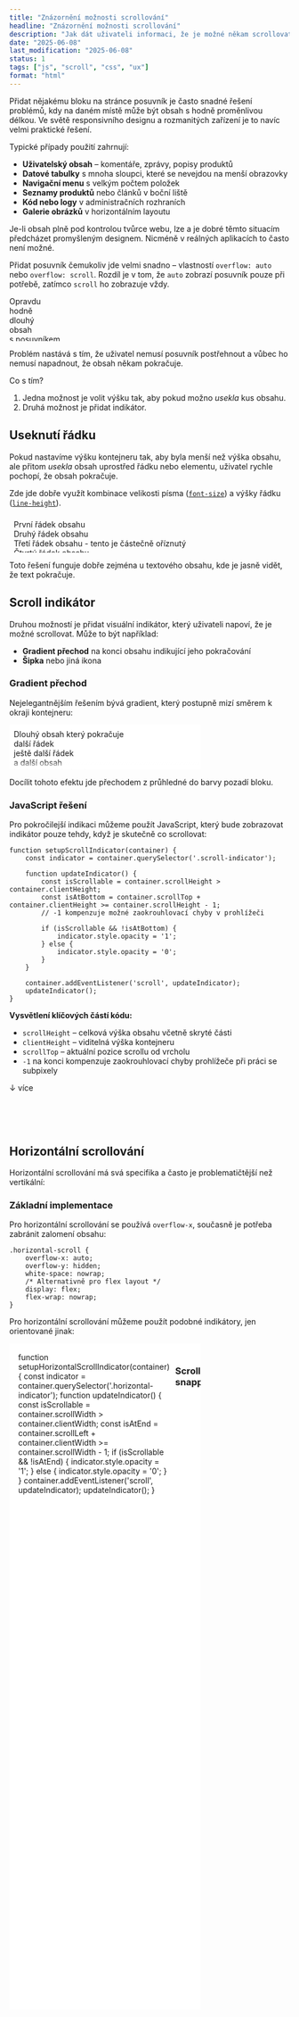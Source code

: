 ```yaml
---
title: "Znázornění možnosti scrollování"
headline: "Znázornění možnosti scrollování"
description: "Jak dát uživateli informaci, že je možné někam scrollovat."
date: "2025-06-08"
last_modification: "2025-06-08"
status: 1
tags: ["js", "scroll", "css", "ux"]
format: "html"
---
```


<p>Přidat nějakému bloku na stránce posuvník je často snadné řešení problémů, kdy na daném místě může být obsah s hodně proměnlivou délkou. Ve světě responsivního designu a rozmanitých zařízení je to navíc velmi praktické řešení.</p>

<p>Typické případy použití zahrnují:</p>

<ul>
<li><strong>Uživatelský obsah</strong> – komentáře, zprávy, popisy produktů</li>
<li><strong>Datové tabulky</strong> s mnoha sloupci, které se nevejdou na menší obrazovky</li>
<li><strong>Navigační menu</strong> s velkým počtem položek</li>
<li><strong>Seznamy produktů</strong> nebo článků v boční liště</li>
<li><strong>Kód nebo logy</strong> v administračních rozhraních</li>
<li><strong>Galerie obrázků</strong> v horizontálním layoutu</li>
</ul>

<p>Je-li obsah plně pod kontrolou tvůrce webu, lze a je dobré těmto situacím předcházet promyšleným designem. Nicméně v reálných aplikacích to často není možné.</p>

<p>Přidat posuvník čemukoliv jde velmi snadno – vlastností <code>overflow: auto</code> nebo <code>overflow: scroll</code>. Rozdíl je v tom, že <code>auto</code> zobrazí posuvník pouze při potřebě, zatímco <code>scroll</code> ho zobrazuje vždy.</p>


<div class="live">
<div style="overflow: auto; height: 5rem">
    Opravdu
    <br>
    hodně
    <br>
    dlouhý
    <br>
    obsah
    <br>
    s posuvníkem
</div>
</div>

<p>Problém nastává s tím, že uživatel nemusí posuvník postřehnout a vůbec ho nemusí napadnout, že obsah někam pokračuje.</p>

<p>Co s tím?</p>

<ol>
<li>Jedna možnost je volit výšku tak, aby pokud možno <em>usekla</em> kus obsahu.</li>
<li>Druhá možnost je přidat indikátor.</li>
</ol>

<h2 id="useknuti">Useknutí řádku</h2>

<p>Pokud nastavíme výšku kontejneru tak, aby byla menší než výška obsahu, ale přitom <em>usekla</em> obsah uprostřed řádku nebo elementu, uživatel rychle pochopí, že obsah pokračuje.</p>

<p>Zde jde dobře využít kombinace velikosti písma (<a href="/font#size"><code>font-size</code></a>) a výšky řádku (<a href="/font#line-height"><code>line-height</code></a>).</p>

<div class="live">
<div style="overflow: auto; height: 3.2rem; padding: 0.5rem">
    První řádek obsahu
    <br>
    Druhý řádek obsahu
    <br>
    Třetí řádek obsahu - tento je částečně oříznutý
    <br>
    Čtvrtý řádek obsahu
    <br>
    Pátý řádek obsahu
</div>
</div>

<p>Toto řešení funguje dobře zejména u textového obsahu, kde je jasně vidět, že text pokračuje.</p>

<h2 id="indikator">Scroll indikátor</h2>

<p>Druhou možností je přidat visuální indikátor, který uživateli napoví, že je možné scrollovat. Může to být například:</p>

<ul>
<li><strong>Gradient přechod</strong> na konci obsahu indikující jeho pokračování</li>
<li><strong>Šipka</strong> nebo jiná ikona</li>
</ul>

<h3 id="gradient">Gradient přechod</h3>

<p>Nejelegantnějším řešením bývá gradient, který postupně mizí směrem k okraji kontejneru:</p>

<div class="live">
<div style="position: relative; overflow: hidden; height: 5rem">
    <div style="overflow: auto; height: 100%; padding: 0.5rem; padding-right: 1rem; background: white">
        Dlouhý obsah který pokračuje
        <br>
        další řádek
        <br>
        ještě další řádek
        <br>
        a další obsah
        <br>
        hodně dlouhý obsah
        <br>
        ještě více obsahu
        <br>
        konec obsahu
    </div>
    <div style="position: absolute; bottom: 0; right: 0; width: 100%; height: 1rem; 
                background: linear-gradient(transparent, white); pointer-events: none"></div>
</div>
</div>

<p>Docílit tohoto efektu jde přechodem z průhledné do barvy pozadí bloku.</p>




<h3 id="js-reseni">JavaScript řešení</h3>

<p>Pro pokročilejší indikaci můžeme použít JavaScript, který bude zobrazovat indikátor pouze tehdy, když je skutečně co scrollovat:</p>


<pre><code class="language-javascript">function setupScrollIndicator(container) {
    const indicator = container.querySelector('.scroll-indicator');
    
    function updateIndicator() {
        const isScrollable = container.scrollHeight > container.clientHeight;
        const isAtBottom = container.scrollTop + container.clientHeight >= container.scrollHeight - 1;
        // -1 kompenzuje možné zaokrouhlovací chyby v prohlížeči
        
        if (isScrollable && !isAtBottom) {
            indicator.style.opacity = '1';
        } else {
            indicator.style.opacity = '0';
        }
    }
    
    container.addEventListener('scroll', updateIndicator);
    updateIndicator();
}
</code></pre>


<p><strong>Vysvětlení klíčových částí kódu:</strong></p>
<ul>
<li><code>scrollHeight</code> – celková výška obsahu včetně skryté části</li>
<li><code>clientHeight</code> – viditelná výška kontejneru</li>
<li><code>scrollTop</code> – aktuální pozice scrollu od vrcholu</li>
<li><code>-1</code> na konci kompenzuje zaokrouhlovací chyby prohlížeče při práci se subpixely</li>
</ul>

<div class="live">
<div style="position: relative">
<div style="overflow: auto; height: 5rem"
     onscroll="
         const indicator = this.parentNode.querySelector('.scroll-indicator');
         const isScrollable = this.scrollHeight > this.clientHeight;
         const isAtBottom = this.scrollTop + this.clientHeight >= this.scrollHeight - 1;
         
         if (isScrollable && !isAtBottom) {
             indicator.style.opacity = '1';
         } else {
             indicator.style.opacity = '0';
         }
     ">
    Dlouhý obsah s indikátorem scrollování
    <br>
    Druhý řádek obsahu
    <br>
    Třetí řádek obsahu
    <br>
    Čtvrtý řádek obsahu
    <br>
    Pátý řádek obsahu
    <br>
    Šestý řádek obsahu
    <br>
    Sedmý řádek obsahu
    <br>
    Osmý řádek obsahu
    <br>
    Devátý řádek obsahu
    <br>
    Konec obsahu
</div>
    <div class="scroll-indicator" style="position: absolute; bottom: 5px; right: 10px; 
         background: rgba(0,0,0,0.7); color: white; padding: 2px 6px; border-radius: 3px; 
         font-size: 12px; opacity: 1; transition: opacity 0.3s">
        ↓ více
    </div>
</div>
</div>

<h2 id="horizontalni-scrollovani">Horizontální scrollování</h2>

<p>Horizontální scrollování má svá specifika a často je problematičtější než vertikální:</p>

<h3 id="horizontalni-implementace">Základní implementace</h3>

<p>Pro horizontální scrollování se používá <code>overflow-x</code>, současně je potřeba zabránit zalomení obsahu:</p>

<pre><code class="language-css">.horizontal-scroll {
    overflow-x: auto;
    overflow-y: hidden;
    white-space: nowrap;
    /* Alternativně pro flex layout */
    display: flex;
    flex-wrap: nowrap;
}</code></pre>


<p>Pro horizontální scrollování můžeme použít podobné indikátory, jen orientované jinak:</p>

<div class="live">
<div style="position: relative; overflow: hidden">
    <div style="overflow-x: auto; overflow-y: hidden; display: flex; background: white; 
                gap: 10px; padding: 1rem; scroll-behavior: smooth"
        onscroll="
         const indicatorShadow = this.parentNode.querySelector('.scroll-indicator-shadow');
         const indicatorArrow = this.parentNode.querySelector('.scroll-indicator-arrow');
         const isScrollable = this.scrollWidth > this.clientWidth;
         const isAtBottom = this.scrollLeft + this.clientWidth >= this.scrollWidth - 1;
         
         if (isScrollable && !isAtBottom) {
             indicatorShadow.style.opacity = '1';
             indicatorArrow.style.opacity = '1';
         } else {
             indicatorShadow.style.opacity = '0';
             indicatorArrow.style.opacity = '0';
         }
     ">
        <div style="min-width: 150px; height: 100px; background: #ff6b6b; 
                    display: flex; align-items: center; justify-content: center; 
                    color: white; border-radius: 8px">Karta 1</div>
        <div style="min-width: 150px; height: 100px; background: #4ecdc4; 
                    display: flex; align-items: center; justify-content: center; 
                    color: white; border-radius: 8px">Karta 2</div>
        <div style="min-width: 150px; height: 100px; background: #45b7d1; 
                    display: flex; align-items: center; justify-content: center; 
                    color: white; border-radius: 8px">Karta 3</div>
        <div style="min-width: 150px; height: 100px; background: #f9ca24; 
                    display: flex; align-items: center; justify-content: center; 
                    color: white; border-radius: 8px">Karta 4</div>
        <div style="min-width: 150px; height: 100px; background: #6c5ce7; 
                    display: flex; align-items: center; justify-content: center; 
                    color: white; border-radius: 8px">Karta 5</div>
    </div>
    <div class="scroll-indicator-shadow" style="position: absolute; right: 0; top: 0; height: 100%; width: 30px;
                background: linear-gradient(to left, white, transparent); 
                pointer-events: none"></div>
    <div class="scroll-indicator-arrow" style="position: absolute; right: 5px; top: 50%; transform: translateY(-50%);
                background: rgba(0,0,0,0.7); color: white; padding: 4px 8px; 
                border-radius: 3px; font-size: 12px">→ více</div>
</div>
</div>

<h3>JavaScript pro horizontální scroll</h3>

<p>Detekce horizontálního scrollování je podobná vertikálnímu, jen používáme jiné vlastnosti:</p>

<pre><code class="language-javascript">function setupHorizontalScrollIndicator(container) {
    const indicator = container.querySelector('.horizontal-indicator');
    
    function updateIndicator() {
        const isScrollable = container.scrollWidth > container.clientWidth;
        const isAtEnd = container.scrollLeft + container.clientWidth >= container.scrollWidth - 1;
        
        if (isScrollable && !isAtEnd) {
            indicator.style.opacity = '1';
        } else {
            indicator.style.opacity = '0';
        }
    }
    
    container.addEventListener('scroll', updateIndicator);
    updateIndicator();
}</code></pre>

<h3>Scroll snapping</h3>

<p>Pro horizontální scrollování se často hodí scroll snapping pro přichycení na konkrétní položky:</p>

<pre><code class="language-css">.horizontal-snap {
    scroll-snap-type: x mandatory;
    overflow-x: auto;
    display: flex;
}

.horizontal-snap > * {
    scroll-snap-align: start;
    flex-shrink: 0;
}</code></pre>

<h2 id="progress-bar">Progress bar pro scroll</h2>

<p>Pokročilejší technikou je zobrazení progress baru, který ukazuje, jaká část obsahu už byla přečtena:</p>

<div class="live">
<div style="position: relative">
    <div style="position: absolute; top: 0; left: 0; height: 3px; 
                background: #3498db; width: 0%; transition: width 0.1s; z-index: 10"
         class="progress-bar"></div>
    <div style="overflow: auto; height: 8rem; border: 1px solid #ccc; padding: 1rem"
         onscroll="
             const progressBar = this.parentNode.querySelector('.progress-bar');
             const scrollPercent = (this.scrollTop / (this.scrollHeight - this.clientHeight)) * 100;
             progressBar.style.width = scrollPercent + '%';
         ">
        <h4>Dlouhý článek s progress barem</h4>
        <p>Lorem ipsum dolor sit amet, consectetur adipiscing elit. Sed do eiusmod tempor incididunt ut labore et dolore magna aliqua.</p>
        <p>Ut enim ad minim veniam, quis nostrud exercitation ullamco laboris nisi ut aliquip ex ea commodo consequat.</p>
        <p>Duis aute irure dolor in reprehenderit in voluptate velit esse cillum dolore eu fugiat nulla pariatur.</p>
        <p>Excepteur sint occaecat cupidatat non proident, sunt in culpa qui officia deserunt mollit anim id est laborum.</p>
        <p>Sed ut perspiciatis unde omnis iste natus error sit voluptatem accusantium doloremque laudantium.</p>
        <p>Totam rem aperiam, eaque ipsa quae ab illo inventore veritatis et quasi architecto beatae vitae dicta sunt.</p>
        <p>Explicabo. Nemo enim ipsam voluptatem quia voluptas sit aspernatur aut odit aut fugit.</p>
        <p>Sed quia consequuntur magni dolores eos qui ratione voluptatem sequi nesciunt.</p>
    </div>
</div>
</div>

<pre><code class="language-javascript">function createScrollProgress(container) {
    const progressBar = document.createElement('div');
    progressBar.className = 'scroll-progress';
    progressBar.style.cssText = `
        position: absolute;
        top: 0;
        left: 0;
        height: 3px;
        background: #3498db;
        width: 0%;
        transition: width 0.1s ease;
        z-index: 10;
    `;
    
    container.style.position = 'relative';
    container.appendChild(progressBar);
    
    container.addEventListener('scroll', () => {
        const scrollPercent = (container.scrollTop / 
            (container.scrollHeight - container.clientHeight)) * 100;
        progressBar.style.width = Math.min(scrollPercent, 100) + '%';
    });
}</code></pre>


<h2 id="zaver">Závěr a doporučení</h2>

<p>Při návrhu rozhraní s možností scrollování je důležité myslet na celkovou uživatelskou zkušenost:</p>

<p>Nejjednodušší řešení spočívá v přesném nastavení výšky kontejneru tak, aby část obsahu byla uříznuta. Pro složitější případy lze použít visuální indikátory jako barevné přechody nebo ikony zobrazované dle odrolování.</p>

<p>Nejlepší scroll indikátor je ten, který uživatel ani nepotřebuje – promyšlený design obsahu a layoutu může často eliminovat nutnost scrollování úplně.</p>

<style>
    .live {
        padding-right: 10rem;
    }
</style>